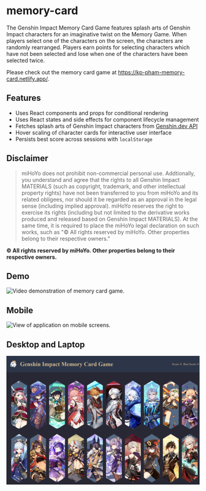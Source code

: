 # memory-card
The Genshin Impact Memory Card Game features splash arts of Genshin Impact characters for an imaginative twist on the Memory Game. When players select one of the characters on the screen, the characters are randomly rearranged. Players earn points for selecting characters which have not been selected and lose when one of the characters have been selected twice.

Please check out the memory card game at https://kp-pham-memory-card.netlify.app/.

## Features

- Uses React components and props for conditional rendering
- Uses React states and side effects for component lifecycle management 
- Fetches splash arts of Genshin Impact characters from [Genshin.dev API](https://genshin.dev/)
- Hover scaling of character cards for interactive user interface
- Persists best score across sessions with ```localStorage```

## Disclaimer

> miHoYo does not prohibit non-commercial personal use. Addtionally, you understand and agree that the rights to all Genshin Impact MATERIALS (such as copyright, trademark, and other intellectual property rights) have not been transferred to you from miHoYo and its related obligees, nor should it be regarded as an approval in the legal sense (including implied approval). miHoYo reserves the right to exercise its rights (including but not limited to the derivative works produced and released based on Genshin Impact MATERIALS). At the same time, it is required to place the miHoYo legal declaration on such works, such as "© All rights reserved by miHoYo. Other properties belong to their respective owners."
 

**© All rights reserved by miHoYo. Other properties belong to their respective owners.**

## Demo
![Video demonstration of memory card game.](./public/game-demo.gif)

## Mobile
![View of application on mobile screens.](./public/mobile-view.png)

## Desktop and Laptop
![VIew of application on desktop and laptop screens.](./public/desktop-view.png)